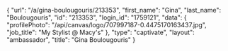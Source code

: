 {
    "url": "\/a\/gina-boulougouris\/213353",
    "first_name": "Gina",
    "last_name": "Boulougouris",
    "id": "213353",
    "login_id": "1759121",
    "data": {
        "profilePhoto": "\/api\/canvas\/logo\/707997187-0.4475170163437.jpg",
        "job_title": "My Stylist @ Macy's"
    },
    "type": "captivate",
    "layout": "ambassador",
    "title": "Gina Boulougouris"
}